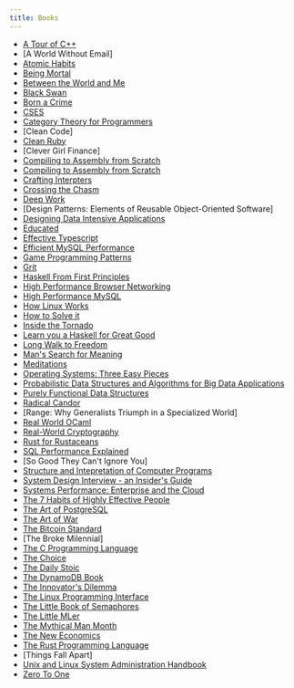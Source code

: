 ```yaml
---
title: Books
---
```


- [A Tour of C++](a-tour-of-cpp/_a-tour-of-cpp.md)
- [A World Without Email]
- [Atomic Habits](atomic-habits.md)
- [Being Mortal](being-mortal/_being-mortal.md)
- [Between the World and Me](between-the-world-and-me.md)
- [Black Swan](black-swan.md)
- [Born a Crime](born-a-crime.md)
- [CSES](cses/_cses.md)
- [Category Theory for Programmers](category-theory-for-programmers/_category-theory-for-programmers.md)
- [Clean Code]
- [Clean Ruby](clean-ruby.md)
- [Clever Girl Finance]
- [Compiling to Assembly from Scratch](compiling-to-assembly-from-scratch.md)
- [Compiling to Assembly from Scratch](compiling-to-assembly-from-scratch/_compiling-to-assembly-from-scratch.md)
- [Crafting Interpters](crafting-interpreters/_crafting-interpreters.md)
- [Crossing the Chasm](crossing-the-chasm.md)
- [Deep Work](deep-work.md)
- [Design Patterns: Elements of Reusable Object-Oriented Software]
- [Designing Data Intensive Applications](designing-data-intensive-applications/_designing-data-intensive-applications.md)
- [Educated](educated.md)
- [Effective Typescript](effective-typescript/_effective-typescript.md)
- [Efficient MySQL Performance](efficient-mysql-performance/_efficient-mysql-performance.md)
- [Game Programming Patterns](game-programming-patterns/_game-programming-patterns.md)
- [Grit](grit.md)
- [Haskell From First Principles](haskell-from-first-principles/_haskell-from-first-principles.md)
- [High Performance Browser Networking](high-performance-browser-networking/_high-performance-browser-networking.md)
- [High Performance MySQL](high-performance-mysql/_high-performance-mysql.md)
- [How Linux Works](how-linux-works/_how-linux-works.md)
- [How to Solve it](how-to-solve-it/_how-to-solve-it.md)
- [Inside the Tornado](inside-the-tornado.md)
- [Learn you a Haskell for Great Good](learn-you-a-haskell/_learn-you-a-haskell.md)
- [Long Walk to Freedom](long-walk-to-freedom.md)
- [Man's Search for Meaning](mans-search-for-meaning.md)
- [Meditations](meditations.md)
- [Operating Systems: Three Easy Pieces](operating-systems-three-easy-pieces/_operating-systems-three-easy-pieces.md)
- [Probabilistic Data Structures and Algorithms for Big Data Applications](probabilistic-data-structures-and-algorithms-for-big-data-applications/_probabilistic-data-structures-and-algorithms-for-big-data-applications.md)
- [Purely Functional Data Structures](purely-functional-data-structures/_purely-functional-data-structures.md)
- [Radical Candor](radical-candor.md)
- [Range: Why Generalists Triumph in a Specialized World]
- [Real World OCaml](real-world-ocaml/_real-world-ocaml.md)
- [Real-World Cryptography](real-world-cryptography/_real-world-cryptography.md)
- [Rust for Rustaceans](rust-for-rustaceans/_rust-for-rustaceans.md)
- [SQL Performance Explained](sql-performance-explained/_sql-performance-explained.md)
- [So Good They Can't Ignore You]
- [Structure and Intepretation of Computer Programs](structure-and-interpretation-of-computer-programs/_structure-and-interpretation-of-computer-programs.md)
- [System Design Interview - an Insider's Guide](system-design-interview-an-insiders-guide/_system-design-interview-an-insiders-guide.md)
- [Systems Performance: Enterprise and the Cloud](systems-performance-enterprise-and-the-cloud/_systems-performance-enterprise-and-the-cloud.md)
- [The 7 Habits of Highly Effective People](the-seven-habits-of-highly-effective-people.md)
- [The Art of PostgreSQL](the-art-of-postgresql/_the-art-of-postgresql.md)
- [The Art of War](the-art-of-war.md)
- [The Bitcoin Standard](the-bitcoin-standard.md)
- [The Broke Milennial]
- [The C Programming Language](the-c-programming-language/_the-c-programming-language.md)
- [The Choice](the-choice.md)
- [The Daily Stoic](the-daily-stoic/_the-daily-stoic.md)
- [The DynamoDB Book](the-dynamodb-book/_the-dynamodb-book.md)
- [The Innovator's Dilemma](the-innovators-dilemma/_the-innovators-dilemma.md)
- [The Linux Programming Interface](the-linux-programming-interface/_the-linux-programming-interface.md)
- [The Little Book of Semaphores](the-little-book-of-semaphores/_the-little-book-of-semaphores.md)
- [The Little MLer](the-little-mler.md)
- [The Mythical Man Month](the-mythical-man-month.md)
- [The New Economics](the-new-economics.md)
- [The Rust Programming Language](the-rust-programming-language.md)
- [Things Fall Apart]
- [Unix and Linux System Administration Handbook](unix-and-linux-system-administration-handbook/_unix-and-linux-system-administration-handbook.md)
- [Zero To One](zero-to-one.md)

